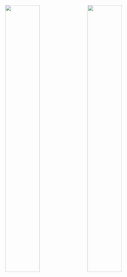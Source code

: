 
<img align='left' width='47%' src='https://github-readme-stats.vercel.app/api?username=chernetskyi8704&show_icons=true&theme=tokyonight' />

<img align='right' width='47%' src='https://github-readme-stats.vercel.app/api/top-langs/?username=chernetskyi8704&layout=compact' />
